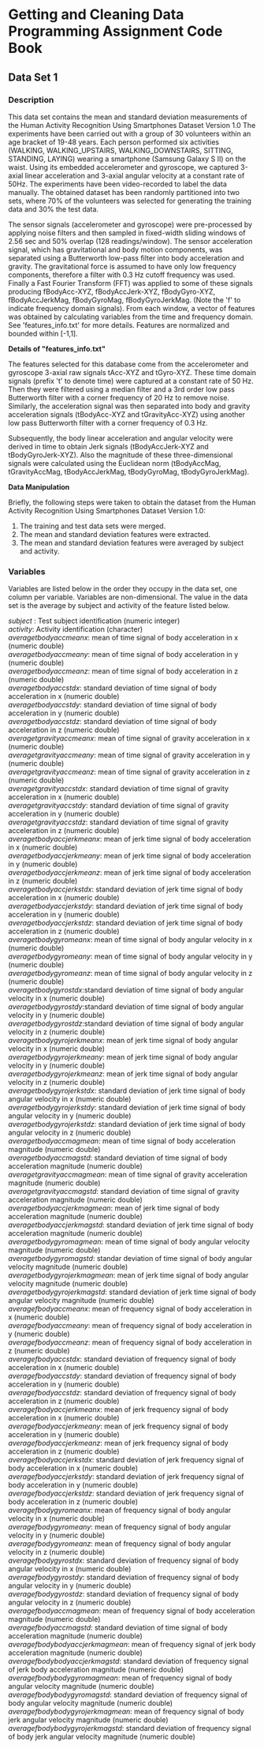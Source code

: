 # Getting and Cleaning Data Programming Assignment Code Book

## Data Set 1 

### Description

This data set contains the mean and standard deviation measurements of the Human Activity Recognition Using Smartphones 
Dataset Version 1.0
The experiments have been carried out with a group of 30 volunteers within an age bracket of 19-48 years. 
Each person performed six activities (WALKING, WALKING_UPSTAIRS, WALKING_DOWNSTAIRS, SITTING, STANDING, 
LAYING) wearing a smartphone (Samsung Galaxy S II) on the waist. Using its embedded accelerometer and 
gyroscope, we captured 3-axial linear acceleration and 3-axial angular velocity at a constant rate of 
50Hz. The experiments have been video-recorded to label the data manually. The obtained dataset has 
been randomly partitioned into two sets, where 70% of the volunteers was selected for generating the 
training data and 30% the test data. 

The sensor signals (accelerometer and gyroscope) were pre-processed by applying noise filters and then 
sampled in fixed-width sliding windows of 2.56 sec and 50% overlap (128 readings/window). 
The sensor acceleration signal, which has gravitational and body motion components, was separated 
using a Butterworth low-pass filter into body acceleration and gravity. The gravitational force 
is assumed to have only low frequency components, therefore a filter with 0.3 Hz cutoff frequency 
was used. 
Finally a Fast Fourier Transform (FFT) was applied to some of these signals producing fBodyAcc-XYZ, fBodyAccJerk-XYZ, fBodyGyro-XYZ, fBodyAccJerkMag, fBodyGyroMag, fBodyGyroJerkMag. (Note the 'f' to indicate frequency domain signals). 
From each window, a vector of features was obtained by calculating variables from the 
time and frequency domain. See 'features_info.txt' for more details. Features are normalized and bounded within [-1,1].

**Details of "features_info.txt"**

The features selected for this database come from the accelerometer and gyroscope 3-axial raw signals tAcc-XYZ and tGyro-XYZ. These time domain signals (prefix 't' to denote time) were captured at a constant rate of 50 Hz. Then they were filtered using a median filter and a 3rd order low pass Butterworth filter with a corner frequency of 20 Hz to remove noise. Similarly, the acceleration signal was then separated into body and gravity acceleration signals (tBodyAcc-XYZ and tGravityAcc-XYZ) using another low pass Butterworth filter with a corner frequency of 0.3 Hz. 

Subsequently, the body linear acceleration and angular velocity were derived in time to obtain Jerk signals (tBodyAccJerk-XYZ and tBodyGyroJerk-XYZ). Also the magnitude of these three-dimensional signals were calculated using the Euclidean norm (tBodyAccMag, tGravityAccMag, tBodyAccJerkMag, tBodyGyroMag, tBodyGyroJerkMag). 

**Data Manipulation**

Briefly, the following steps were taken to obtain the dataset from the Human Activity Recognition Using Smartphones 
Dataset Version 1.0:

1. The training and test data sets were merged.
2. The mean and standard deviation features were extracted.
3. The mean and standard deviation features were averaged by subject and activity.

### Variables

Variables are listed below in the order they occupy in the data set, one column per variable. Variables are non-dimensional. The value in the data set is the average by subject and activity of the feature listed below.  

*subject* : Test subject identification (numeric integer)  
*activity*: Activity identification (character)  
*averagetbodyaccmeanx*: mean of time signal of body acceleration in x (numeric double)  
*averagetbodyaccmeany*: mean of time signal of body acceleration in y (numeric double)    
*averagetbodyaccmeanz*: mean of time signal of body acceleration in z (numeric double)    
*averagetbodyaccstdx*: standard deviation of time signal of body acceleration in x (numeric double)    
*averagetbodyaccstdy*: standard deviation of time signal of body acceleration in y (numeric double)    
*averagetbodyaccstdz*: standard deviation of time signal of body acceleration in z (numeric double)   
*averagetgravityaccmeanx*: mean of time signal of gravity acceleration in x (numeric double)    
*averagetgravityaccmeany*: mean of time signal of gravity acceleration in y (numeric double)      
*averagetgravityaccmeanz*: mean of time signal of gravity acceleration in z (numeric double)      
*averagetgravityaccstdx*: standard deviation of time signal of gravity acceleration in x (numeric double)   
*averagetgravityaccstdy*: standard deviation of time signal of gravity acceleration in y (numeric double)  
*averagetgravityaccstdz*: standard deviation of time signal of gravity acceleration in z (numeric double)  
*averagetbodyaccjerkmeanx*: mean of jerk time signal of body acceleration in x (numeric double)    
*averagetbodyaccjerkmeany*: mean of jerk time signal of body acceleration in y (numeric double)    
*averagetbodyaccjerkmeanz*: mean of jerk time signal of body acceleration in z (numeric double)    
*averagetbodyaccjerkstdx*: standard deviation of jerk time signal of body acceleration in x (numeric double)  
*averagetbodyaccjerkstdy*: standard deviation of jerk time signal of body acceleration in y (numeric double)  
*averagetbodyaccjerkstdz*: standard deviation of jerk time signal of body acceleration in z (numeric double)  
*averagetbodygyromeanx*: mean of time signal of body angular velocity in x (numeric double)     
*averagetbodygyromeany*: mean of time signal of body angular velocity in y (numeric double)   
*averagetbodygyromeanz*: mean of time signal of body angular velocity in z (numeric double)   
*averagetbodygyrostdx*:standard deviation of time signal of body angular velocity in x (numeric double)     
*averagetbodygyrostdy*:standard deviation of time signal of body angular velocity in y (numeric double)  
*averagetbodygyrostdz*:standard deviation of time signal of body angular velocity in z (numeric double)  
*averagetbodygyrojerkmeanx*: mean of jerk time signal of body angular velocity in x (numeric double)  
*averagetbodygyrojerkmeany*: mean of jerk time signal of body angular velocity in y (numeric double)  
*averagetbodygyrojerkmeanz*: mean of jerk time signal of body angular velocity in z (numeric double)  
*averagetbodygyrojerkstdx*: standard deviation of jerk time signal of body angular velocity in x (numeric double)   
*averagetbodygyrojerkstdy*: standard deviation of jerk time signal of body angular velocity in y (numeric double)  
*averagetbodygyrojerkstdz*: standard deviation of jerk time signal of body angular velocity in z (numeric double)  
*averagetbodyaccmagmean*: mean of time signal of body acceleration magnitude (numeric double)    
*averagetbodyaccmagstd*: standard deviation of time signal of body acceleration magnitude (numeric double)   
*averagetgravityaccmagmean*: mean of time signal of gravity acceleration magnitude (numeric double)     
*averagetgravityaccmagstd*: standard deviation of time signal of gravity acceleration magnitude (numeric double)  
*averagetbodyaccjerkmagmean*: mean of jerk time signal of body acceleration magnitude (numeric double)   
*averagetbodyaccjerkmagstd*: standard deviation of jerk time signal of body acceleration magnitude (numeric double)  
*averagetbodygyromagmean*: mean of time signal of body angular velocity magnitude (numeric double)  
*averagetbodygyromagstd*: standar deviation of time signal of body angular velocity magnitude (numeric double)   
*averagetbodygyrojerkmagmean*: mean of jerk time signal of body angular velocity magnitude (numeric double)    
*averagetbodygyrojerkmagstd*: standard deviation of jerk time signal of body angular velocity magnitude (numeric double)   
*averagefbodyaccmeanx*: mean of frequency signal of body acceleration in x (numeric double)    
*averagefbodyaccmeany*: mean of frequency signal of body acceleration in y (numeric double)   
*averagefbodyaccmeanz*: mean of frequency signal of body acceleration in z (numeric double)   
*averagefbodyaccstdx*: standard deviation of frequency signal of body acceleration in x (numeric double)   
*averagefbodyaccstdy*: standard deviation of frequency signal of body acceleration in y (numeric double)  
*averagefbodyaccstdz*: standard deviation of frequency signal of body acceleration in z (numeric double)  
*averagefbodyaccjerkmeanx*: mean of jerk frequency signal of body acceleration in x (numeric double)   
*averagefbodyaccjerkmeany*: mean of jerk frequency signal of body acceleration in y (numeric double)   
*averagefbodyaccjerkmeanz*: mean of jerk frequency signal of body acceleration in z (numeric double)   
*averagefbodyaccjerkstdx*: standard deviation of jerk frequency signal of body acceleration in x (numeric double)    
*averagefbodyaccjerkstdy*: standard deviation of jerk frequency signal of body acceleration in y (numeric double)  
*averagefbodyaccjerkstdz*: standard deviation of jerk frequency signal of body acceleration in z (numeric double)  
*averagefbodygyromeanx*: mean of frequency signal of body angular velocity in x (numeric double)   
*averagefbodygyromeany*: mean of frequency signal of body angular velocity in y (numeric double)     
*averagefbodygyromeanz*: mean of frequency signal of body angular velocity in z (numeric double)     
*averagefbodygyrostdx*: standard deviation of frequency signal of body angular velocity in x (numeric double)  
*averagefbodygyrostdy*: standard deviation of frequency signal of body angular velocity in y (numeric double)  
*averagefbodygyrostdz*: standard deviation of frequency signal of body angular velocity in z (numeric double)  
*averagefbodyaccmagmean*: mean of frequency signal of body acceleration magnitude (numeric double)  
*averagefbodyaccmagstd*: standard deviation of time signal of body acceleration magnitude (numeric double)  
*averagefbodybodyaccjerkmagmean*: mean of frequency signal of jerk body acceleration magnitude (numeric double)  
*averagefbodybodyaccjerkmagstd*: standard deviation of frequency signal of jerk body acceleration magnitude (numeric double)  
*averagefbodybodygyromagmean*: mean of frequency signal of body angular velocity magnitude (numeric double)  
*averagefbodybodygyromagstd*: standard deviation of frequency signal of body angular velocity magnitude (numeric double)  
*averagefbodybodygyrojerkmagmean*: mean of frequency signal of body jerk angular velocity magnitude (numeric double)   
*averagefbodybodygyrojerkmagstd*: standard deviation of frequency signal of body jerk angular velocity magnitude (numeric double)

     
        